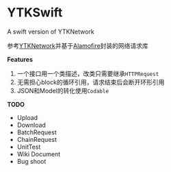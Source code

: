# YTKSwift
A swift version of YTKNetwork 

参考[YTKNetwork](https://github.com/yuantiku/YTKNetwork)并基于[Alamofire](https://github.com/Alamofire/Alamofire)封装的网络请求库

**Features**

1. 一个接口用一个类描述，改类只需要继承`HTTPRequest`
2. 无需担心block的循环引用，请求结束后会断开环形引用
3. JSON和Model的转化使用`Codable`

**TODO**

- Upload
- Download
- BatchRequest
- ChainRequest
- UnitTest
- Wiki Document
- Bug shoot
